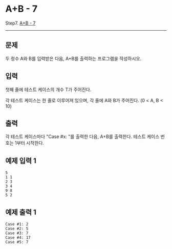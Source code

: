 # A+B - 7
Step7. [A+B - 7](https://www.acmicpc.net/problem/11021)

---

## 문제

두 정수 A와 B를 입력받은 다음, A+B를 출력하는 프로그램을 작성하시오.

## 입력

첫째 줄에 테스트 케이스의 개수 T가 주어진다.

각 테스트 케이스는 한 줄로 이루어져 있으며, 각 줄에 A와 B가 주어진다. (0 < A, B < 10)

## 출력

각 테스트 케이스마다 "Case #x: "를 출력한 다음, A+B를 출력한다. 테스트 케이스 번호는 1부터 시작한다.

## 예제 입력 1 

```
5
1 1
2 3
3 4
9 8
5 2
```

## 예제 출력 1 

```
Case #1: 2
Case #2: 5
Case #3: 7
Case #4: 17
Case #5: 7
```